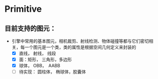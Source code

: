 # Primitive
## 目前支持的图元：
* 引擎中常用的基本图元，相机裁剪、射线检测、物体碰撞等都与它们密切相关，每一个图元是一个类，类的属性是根据空间几何定义来封装的
    - [X] 直线， 射线， 线段
    - [x] 面：矩形， 三角形，多边形
    - [x] 球体， OBB，　AABB 
    - [ ] 待实现： 圆柱体， 椭球体，胶囊体